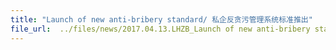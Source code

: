 ```yaml
---
title: "Launch of new anti-bribery standard/ 私企反贪污管理系统标准推出"
file_url:  ../files/news/2017.04.13.LHZB_Launch of new anti-bribery standard 私企反贪污管理系统标准推出_0.pdf
---
```

